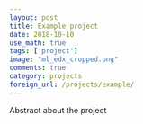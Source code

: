 ```yaml
---
layout: post
title: Example project
date: 2018-10-10
use_math: true
tags: ['project']
image: "ml_edx_cropped.png"
comments: true
category: projects
foreign_url: /projects/example/
---
```


Abstract about the project

<!--
<hr class="with-margin">

<div class="list-of-contents">
  <h4>Contents</h4>
  <ul></ul>
</div>

<hr class="with-margin">
<h4 class="header" id="intro">Introducing ... </h4>
<hr class="with-margin">

<!--
Use this tag to add external links
foreign_url: https://jaan.io/what-is-variational-autoencoder-vae-tutorial/
-->
